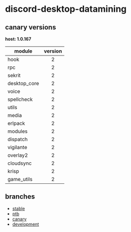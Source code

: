 # discord-desktop-datamining

## canary versions

**host: 1.0.167**

| module | version |
| ------ | :-----: |
| hook | 2 |
| rpc | 2 |
| sekrit | 2 |
| desktop_core | 2 |
| voice | 2 |
| spellcheck | 2 |
| utils | 2 |
| media | 2 |
| erlpack | 2 |
| modules | 2 |
| dispatch | 2 |
| vigilante | 2 |
| overlay2 | 2 |
| cloudsync | 2 |
| krisp | 2 |
| game_utils | 2 |

## branches

- [stable](https://github.com/OpenAsar/discord-desktop-datamining/tree/stable)
- [ptb](https://github.com/OpenAsar/discord-desktop-datamining/tree/ptb)
- [canary](https://github.com/OpenAsar/discord-desktop-datamining/tree/canary)
- [development](https://github.com/OpenAsar/discord-desktop-datamining/tree/development)